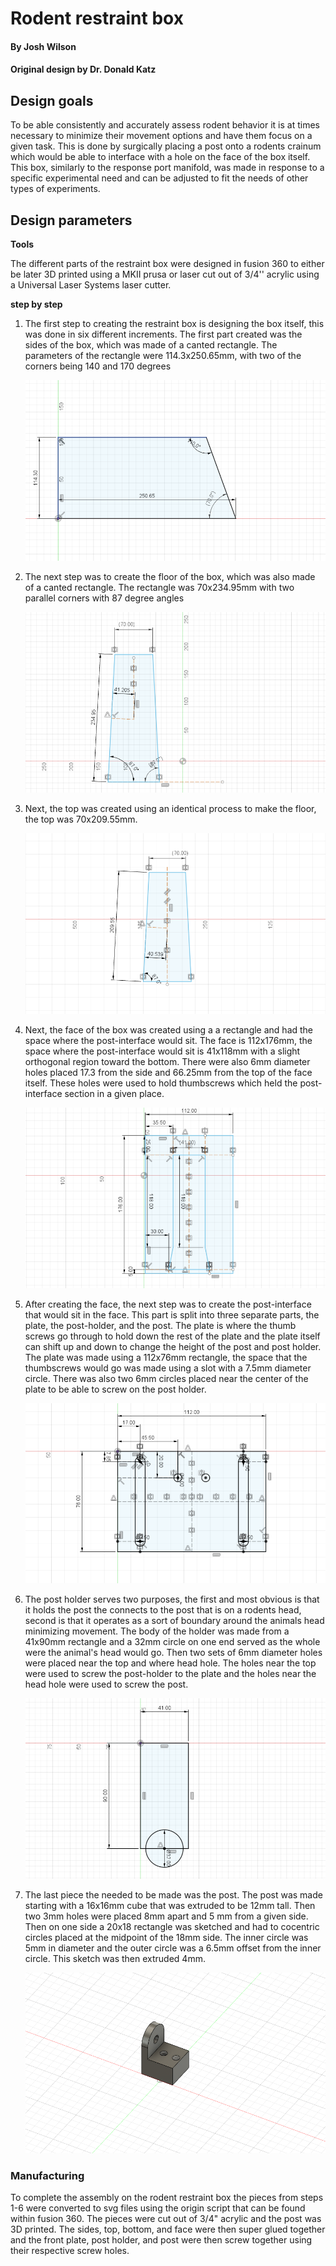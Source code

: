 # Rodent restraint box 

#### By Josh Wilson 

#### Original design by Dr. Donald Katz 

## Design goals 

To be able consistently and accurately assess rodent behavior it is at times necessary to minimize their movement options and have them focus on a given task. This is done by surgically placing a post onto a rodents crainum which would be able to interface with a hole on the face of the box itself. This box, similarly to the response port manifold, was made in response to a specific experimental need and can be adjusted to fit the needs of other types of experiments. 

## Design parameters

**Tools**

The different parts of the restraint box were designed in fusion 360 to either be later 3D printed using a MKII prusa or laser cut out of 3/4'' acrylic using a Universal Laser Systems laser cutter. 

**step by step**

1. The first step to creating the restraint box is designing the box itself, this was done in six different increments. The first part created was the sides of the box, which was made of a canted rectangle. The parameters of the rectangle were 114.3x250.65mm, with two of the corners being 140 and 170 degrees 

   ![image 1](image%201.png)

   

2. The next step was to create the floor of the box, which was also made of a canted rectangle. The rectangle was 70x234.95mm with two parallel corners with 87 degree angles 

   ![image 2](image%202.png)

   

3. Next, the top was created using an identical process to make the floor, the top was 70x209.55mm. 

   ![image 3](image%203.png)

   

4. Next, the face of the box was created using a a rectangle and had the space where the post-interface would sit. The face is 112x176mm, the space where the post-interface would sit is 41x118mm with a slight orthogonal region toward the bottom. There were also 6mm diameter holes placed 17.3 from the side and  66.25mm from the top of the face itself. These holes were used to hold thumbscrews which held the post-interface section in a given place.

   ![image 4](image%204.png)

   

5. After creating the face, the next step was to create the post-interface that would sit in the face. This part is split into three separate parts, the plate, the post-holder, and the post. The plate is where the thumb screws go through to hold down the rest of the plate and the plate itself can shift up and down to change the height of the post and post holder. The plate was made using a 112x76mm rectangle, the space that the thumbscrews would go was made using a slot with a 7.5mm diameter circle. There was also two 6mm circles placed near the center of the plate to be able to screw on the post holder. 

   ![image 5](image%205.png)

   

6. The post holder serves two purposes, the first and most obvious is that it holds the post the connects to the post that is on a rodents head, second is that it operates as a sort of boundary around the animals head minimizing movement. The body of the holder was made from a 41x90mm rectangle and  a 32mm circle on one end served as the whole were the animal's head would go. Then two sets of 6mm diameter holes were placed near the top and where head hole. The holes near the top were used to screw the post-holder to the plate and the holes near the head hole were used to screw the post. 

   ![image 6](image%206.png)

   

7. The last piece the needed to be made was the post. The post was made starting with a 16x16mm cube that was extruded to be 12mm tall. Then two 3mm holes were placed 8mm apart and 5 mm from a given side. Then on one side a 20x18 rectangle was sketched and had to cocentric circles placed at the midpoint of the 18mm side. The inner circle was 5mm in diameter and the outer circle was a 6.5mm offset from the inner circle. This sketch was then extruded 4mm. 

   ![image 7](image%207.png)

   
   
    

### Manufacturing 

To complete the assembly on the rodent restraint box the pieces from steps 1-6 were converted to svg files using the origin script that can be found within fusion 360. The pieces were cut out of 3/4" acrylic and the post was 3D printed. The sides, top, bottom, and face were then super glued together and the front plate, post holder, and post were then screw together using their respective screw holes. 